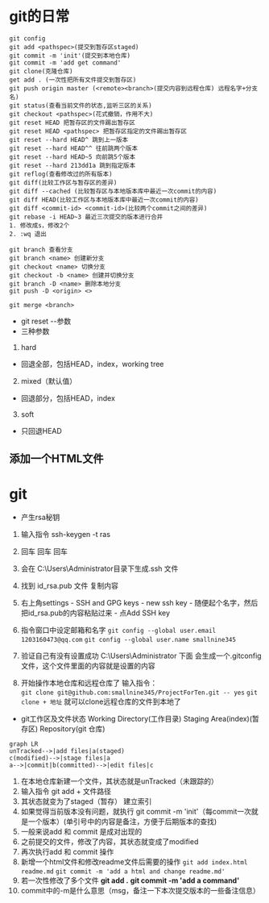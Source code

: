 # git的日常
```
git config
git add <pathspec>(提交到暂存区staged)
git commit -m 'init'(提交到本地仓库)
git commit -m 'add get command'
git clone(克隆仓库)
get add . (一次性把所有文件提交到暂存区)
git push origin master (<remote><branch>(提交内容到远程仓库) 远程名字+分支名)
git status(查看当前文件的状态,监听三区的关系)
git checkout <pathspec>(花式撤销，作用不大)
git reset HEAD 把暂存区的文件踢出暂存区
git reset HEAD <pathspec> 把暂存区指定的文件踢出暂存区
git reset --hard HEAD^ 跳到上一版本
git reset --hard HEAD^^ 往前跳两个版本
git reset --hard HEAD~5 向前跳5个版本
git reset --hard 213dd1a 跳到指定版本
git reflog(查看修改过的所有版本)
git diff(比较工作区与暂存区的差异)
git diff --cached (比较暂存区与本地版本库中最近一次commit的内容)
git diff HEAD(比较工作区与本地版本库中最近一次commit的内容)
git diff <commit-id> <commit-id>(比较两个commit之间的差异)
git rebase -i HEAD~3 最近三次提交的版本进行合并
1. 修改成s，修改2个
2. :wq 退出

git branch 查看分支
git branch <name> 创建新分支
git checkout <name> 切换分支
git checkout -b <name> 创建并切换分支
git branch -D <name> 删除本地分支
git push -D <origin> <>

git merge <branch> 
```
- git reset --参数 
- 三种参数
1. hard
- 回退全部，包括HEAD，index，working tree
2. mixed（默认值）
- 回退部分，包括HEAD，index
3. soft 
- 只回退HEAD


## 添加一个HTML文件

# git
- 产生rsa秘钥
1. 输入指令 ssh-keygen -t ras
2. 回车 回车 回车
3. 会在 C:\Users\Administrator目录下生成.ssh 文件
4. 找到 id_rsa.pub 文件 复制内容
5. 右上角settings - SSH and GPG keys - new ssh key - 随便起个名字，然后把id_rsa.pub的内容粘贴过来 - 点Add SSH key
6. 指令窗口中设定邮箱和名字
```git config --global user.email 1203160473@qq.com```
```git config --global user.name smallnine345 ```
7. 验证自己有没有设置成功
C:\Users\Administrator 下面 会生成一个.gitconfig文件，这个文件里面的内容就是设置的内容

8. 开始操作本地仓库和远程仓库了
输入指令：  
```git clone git@github.com:smallnine345/ProjectForTen.git -- yes```
```git clone + 地址```
就可以clone远程仓库的文件到本地了


- git工作区及文件状态
Working Directory(工作目录)
Staging Area(index)(暂存区)
Repository(git 仓库)
```mermaid
graph LR
unTracked-->|add files|a(staged)
c(modified)-->|stage files|a
a-->|commit|b(committed)-->|edit files|c
```
1. 在本地仓库新建一个文件，其状态就是unTracked（未跟踪的）
2. 输入指令 git add + 文件路径 
3. 其状态就变为了staged（暂存） 建立索引
4. 如果觉得当前版本没有问题，就执行 git commit -m 'init'（每commit一次就是一个版本）(单引号中的内容是备注，方便于后期版本的查找)
5. 一般来说add 和 commit 是成对出现的
6. 之前提交的文件，修改了内容，其状态就变成了modified
7. 再次执行add 和 commit 操作
8. 新增一个html文件和修改readme文件后需要的操作
```git add index.html readme.md```
```git commit -m 'add a html and change readme.md'```
9. 若一次性修改了多个文件
**git add .**
**git commit -m 'add a command'**
10. commit中的-m是什么意思（msg，备注一下本次提交版本的一些备注信息）


